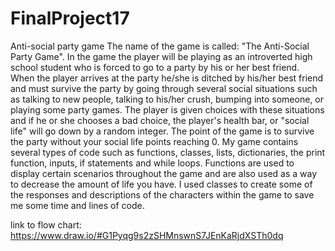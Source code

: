 # FinalProject17
Anti-social party game
The name of the game is called: "The Anti-Social Party Game". In the game the player will
be playing as an introverted high school student who is forced to go to a party
by his or her best friend. When the player arrives at the party he/she is ditched
by his/her best friend and must survive the party by going through several social
situations such as talking to new people, talking to his/her crush, bumping into someone, or playing some party games.
The player is given choices with these situations and if he or she chooses a bad choice, the player's health bar, or "social life" will go down by a random integer.
The point of the game is to survive the party without your social life points reaching 0.
My game contains several types of code such as functions, classes, lists, dictionaries, the print function, inputs, if statements and while loops.
Functions are used to display certain scenarios throughout the game and are also used as a way to decrease the amount of life you have.
I used classes to create some of the responses and descriptions of the characters within the game to save me some time and lines of code.


link to flow chart: https://www.draw.io/#G1Pyqg9s2zSHMnswnS7JEnKaRjdXSTh0dq
